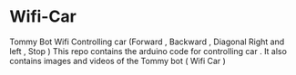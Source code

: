 # Wifi-Car
Tommy Bot
Wifi Controlling car (Forward , Backward , Diagonal Right and left , Stop )
This repo contains the arduino code for controlling car .
It also contains images and videos of the Tommy bot ( Wifi Car )  
